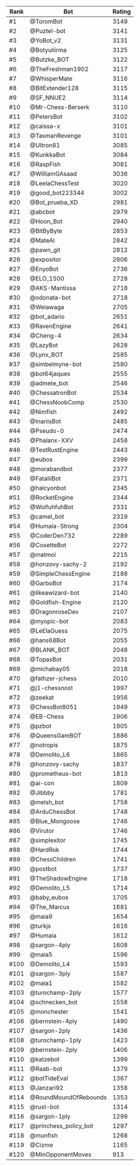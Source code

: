 Rank|Bot|Rating
---|---|---
#1|@ToromBot|3149
#2|@Puztel-bot|3141
#3|@YoBot_v2|3131
#4|@Botyuliirma|3125
#5|@Butzke_BOT|3122
#6|@TheFreshman1902|3117
#7|@WhisperMate|3116
#8|@BitExtender128|3115
#9|@SF_NNUE2|3114
#10|@Mr-Chess-Berserk|3110
#11|@PetersBot|3102
#12|@caissa-x|3101
#13|@TasmanRevenge|3101
#14|@Ultron81|3085
#15|@KunkkaBot|3084
#16|@RaspFish|3081
#17|@WilliamGAsaad|3036
#18|@LeelaChessTest|3020
#19|@good_bot223344|3002
#20|@Bot_prueba_XD|2981
#21|@abcbot|2979
#22|@Hoon_Bot|2940
#23|@BitByByte|2853
#24|@MateAI|2842
#25|@pawn_git|2812
#26|@expositor|2806
#27|@EnyoBot|2736
#28|@ELO_1500|2728
#29|@AKS-Mantissa|2718
#30|@odonata-bot|2718
#31|@Weiawaga|2705
#32|@bot_adario|2651
#33|@RavenEngine|2641
#34|@Cheng-4|2634
#35|@LazyBot|2628
#36|@Lynx_BOT|2585
#37|@simbelmyne-bot|2580
#38|@bot64jaques|2555
#39|@admete_bot|2546
#40|@ChessatronBot|2534
#41|@ChessNoobComp|2530
#42|@Nimfish|2492
#43|@InanisBot|2485
#44|@Pseudo-0|2474
#45|@Phalanx-XXV|2458
#46|@TestRustEngine|2443
#47|@eubos|2399
#48|@morabandbot|2377
#49|@FataliiBot|2371
#50|@halcyonbot|2345
#51|@RocketEngine|2344
#52|@WolfuhfuhBot|2331
#53|@camel_bot|2319
#54|@Humaia-Strong|2304
#55|@CoderDen732|2289
#56|@CosetteBot|2272
#57|@matmoi|2215
#58|@honzovy-sachy-2|2192
#59|@SimpleChessEngine|2188
#60|@GarboBot|2174
#61|@likeawizard-bot|2140
#62|@Goldfish-Engine|2120
#63|@DragonroseDev|2107
#64|@myopic-bot|2083
#65|@LeElaGuess|2075
#66|@hans68Bot|2055
#67|@BLANK_BOT|2048
#68|@TopasBot|2031
#69|@michabay05|2018
#70|@fathzer-jchess|2010
#71|@j1-chessnost|1997
#72|@zeekat|1956
#73|@ChessBot8051|1949
#74|@EB-Chess|1906
#75|@pzbot|1905
#76|@QueensGamBOT|1886
#77|@notropis|1875
#78|@Demolito_L6|1865
#79|@honzovy-sachy|1837
#80|@prometheus-bot|1813
#81|@ai-con|1809
#82|@Jibbby|1781
#83|@melsh_bot|1758
#84|@ArduChessBot|1748
#85|@Blue_Mongoose|1746
#86|@Virutor|1746
#87|@simplexitor|1745
#88|@HardRok|1744
#89|@ChessChildren|1741
#90|@postbot|1737
#91|@TheShadowEngine|1718
#92|@Demolito_L5|1714
#93|@baby_eubos|1705
#94|@The_Marcus|1681
#95|@maia9|1654
#96|@turkjs|1616
#97|@Humaia|1612
#98|@sargon-4ply|1608
#99|@maia5|1596
#100|@Demolito_L4|1593
#101|@sargon-3ply|1587
#102|@maia1|1582
#103|@turochamp-2ply|1577
#104|@schnecken_bot|1558
#105|@monchester|1541
#106|@bernstein-4ply|1490
#107|@sargon-2ply|1436
#108|@turochamp-1ply|1423
#109|@bernstein-2ply|1406
#110|@katzebot|1399
#111|@Raab-bot|1379
#112|@botTideEval|1367
#113|@Janzari92|1358
#114|@RoundMoundOfRebounds|1353
#115|@rust-bot|1314
#116|@sargon-1ply|1299
#117|@princhess_policy_bot|1297
#118|@munfish|1268
#119|@Cizme|1165
#120|@MinOpponentMoves|913
